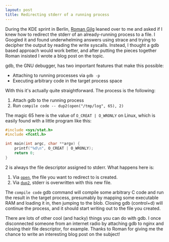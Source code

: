 ```yaml
---
layout: post
title: Redirecting stderr of a running process
---
```


During the KDE sprint in Berlin, [Roman Gilg](http://www.subdiff.de/) leaned
over to me and asked if I knew how to redirect the stderr of an already-running
process to a file. I Googled it and found underwhelming answers using strace and
trying to decipher the output by reading the write syscalls. Instead, I thought
a gdb based approach would work better, and after putting the pieces together
Roman insisted I wrote a blog post on the topic.

gdb, the GNU debugger, has two important features that make this possible:

- Attaching to running processes via `gdb -p`
- Executing arbitrary code in the target process space

With this it's actually quite straightforward. The process is the following:

1. Attach gdb to the running process
2. Run `compile code -- dup2(open("/tmp/log", 65), 2)`

The magic 65 here is the value of `O_CREAT | O_WRONLY` on Linux, which is easily
found with a little program like this:

```c
#include <sys/stat.h>
#include <fcntl.h>

int main(int argc, char **argv) {
    printf("%d\n", O_CREAT | O_WRONLY);
    return 0;
}
```

2 is always the file descriptor assigned to stderr. What happens here is:

1. Via [`open`](https://linux.die.net/man/3/open), the file you want to redirect
   to is created.
2. Via [`dup2`](https://linux.die.net/man/3/dup2), stderr is overwritten with
   this new file.

The `compile code` gdb command will compile some arbitrary C code and run the
result in the target process, presumably by mapping some executable RAM and
loading it in, then jumping to the blob. Closing gdb (control+d) will continue
the process, and it should start writing out to the file you created.

There are lots of other cool (and hacky) things you can do with gdb. I once
disconnected someone from an internet radio by attaching gdb to nginx and
closing their file descriptor, for example. Thanks to Roman for giving me the
chance to write an interesting blog post on the subject!

